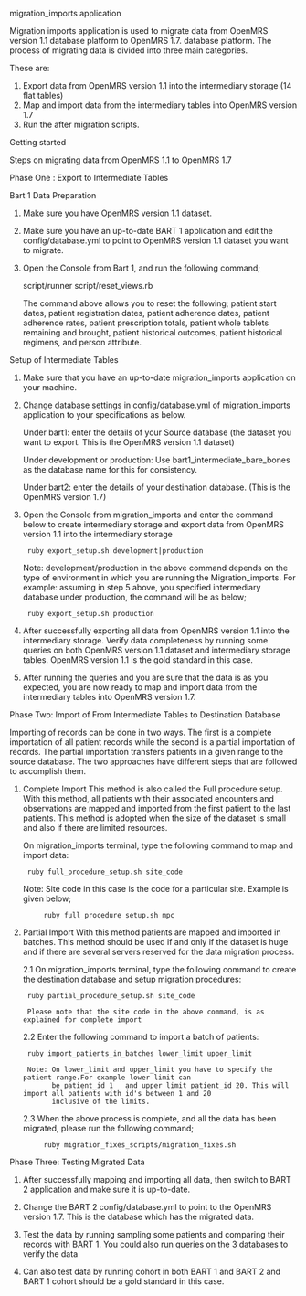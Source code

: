 migration_imports application

Migration imports application is used to migrate data from OpenMRS version 1.1 database platform to OpenMRS 1.7. database platform. The process of migrating data is divided into three main categories.

These are:
1. Export data from OpenMRS version 1.1 into the intermediary storage (14 flat tables)
2. Map and import data from the intermediary tables into OpenMRS version 1.7
3. Run the after migration scripts.

Getting started 

Steps on migrating data from OpenMRS 1.1 to OpenMRS 1.7

Phase One : Export to Intermediate Tables

Bart 1 Data Preparation

1. Make sure you have OpenMRS version 1.1 dataset.

2. Make sure you have an up-to-date BART 1 application and edit the config/database.yml to point to OpenMRS version 1.1 dataset you want to migrate.

3. Open the Console from Bart 1, and run the following command;
	
	script/runner script/reset_views.rb
	
	The command above allows you  to reset the following; patient start dates,  	patient registration dates, patient adherence dates, patient adherence 	rates, patient prescription totals, patient whole tablets remaining and 	brought, patient historical outcomes, patient historical regimens, and person 	attribute. 


Setup of Intermediate Tables


1. Make sure that you have an up-to-date migration_imports application on your machine.

2. Change database settings in config/database.yml of migration_imports application to your specifications as below.

	Under bart1: enter the details of your Source database (the dataset you want to export. This is the OpenMRS version 1.1 dataset)

	Under development or production: Use bart1_intermediate_bare_bones as the database name for this for consistency.

	Under bart2: enter the details of your destination database. (This is the OpenMRS version 1.7)

3. Open the Console from migration_imports and enter the command below to create intermediary storage and export data from OpenMRS version 1.1 into the intermediary storage

		ruby export_setup.sh development|production

	Note: development/production in the above command depends on the type 	of environment in which you are running the Migration_imports. For 	example: assuming in step 5 above, you specified intermediary database 	under production, the command will be as below;

		ruby export_setup.sh production 

4. After successfully exporting all data from OpenMRS version 1.1 into the intermediary storage. Verify data completeness by running some queries on both OpenMRS version 1.1 dataset and intermediary storage tables. OpenMRS version 1.1 is the gold standard in this case.

5. After running the queries and you are sure that the data is as you expected, you are now ready to map and import data from the intermediary tables into OpenMRS version 1.7.


Phase Two: Import of From Intermediate Tables to Destination Database

Importing of records can be done in two ways. The first is a complete importation of all patient records while the second is a partial importation of records. The partial importation transfers patients in a given range to the source database. The two approaches have different steps that are followed to accomplish them.

1. Complete Import
This method is also called the Full procedure setup. With this method, all patients with their associated encounters and observations are mapped and imported from the first patient to the last patients. This method is adopted when the size of the dataset is small and also if there are limited resources.

    On migration_imports terminal, type the following command to map and import data:

		ruby full_procedure_setup.sh site_code

    Note: Site code in this case is the code for a particular site. Example is given below;

			ruby full_procedure_setup.sh mpc

2. Partial Import
With this method  patients are mapped and  imported in batches. This method should be used if and only if the dataset is huge and if there are several servers reserved for the data migration process.

    2.1 On migration_imports terminal, type the following command to create the destination database and setup migration procedures:

 		ruby partial_procedure_setup.sh site_code

    	Please note that the site code in the above command, is as explained for complete import

    2.2 Enter the following command to import a batch of patients:

	    ruby import_patients_in_batches lower_limit upper_limit

        Note: On lower_limit and upper_limit you have to specify the patient range.For example lower limit can
              be patient_id 1   and upper limit patient_id 20. This will import all patients with id's between 1 and 20
              inclusive of the limits.


    2.3 When the above process is complete, and all the data has been migrated, please run the following command;

       		ruby migration_fixes_scripts/migration_fixes.sh


Phase Three: Testing Migrated Data

1. After successfully mapping and importing all data, then switch to BART 2 application and make sure it is up-to-date.

2. Change the BART 2 config/database.yml to point to the OpenMRS version 1.7. This is the database which has the migrated data.

3. Test the data by running sampling some patients and comparing their records with BART 1. You could also run queries on
   the 3 databases to verify the data

4. Can also test data by running cohort in both BART 1 and BART 2 and BART 1 cohort should be a gold standard in this case.

